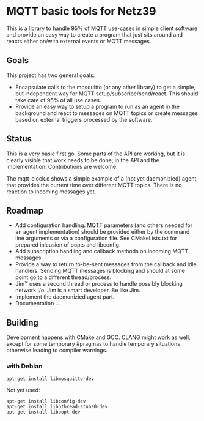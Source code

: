 # MQTT basic tools for Netz39

This is a library to handle 95% of MQTT use-cases in simple client software and provide an easy way to create a program that just sits around and reacts either on/with external events or MQTT messages.

## Goals
This project has two general goals:
* Encapsulate calls to the mosquitto (or any other library) to get a simple, but independent way for MQTT setup/subscribe/send/react. This should take care of 95% of all use cases.
* Provide an easy way to setup a program to run as an agent in the background and react to messages on MQTT topics or create messages based on external triggers processed by the software.

## Status
This is a very basic first go. Some parts of the API are working, but it is clearly visible that work needs to be done; in the API and the implementation. Contributions are welcome.

The mqtt-clock.c shows a simple example of a (not yet daemonizied) agent that provides the current time over different MQTT topics. There is no reaction to incoming messages yet.

## Roadmap
* Add configuration handling. MQTT parameters (and others needed for an agent implementation) should be provided either by the command line arguments or via a configuration file. See CMakeLists.txt for prepared inlcusion of popts and libconfig.
* Add subscription handling and callback methods on incoming MQTT messages.
* Provide a way to return to-be-sent messages from the callback and idle handlers. Sending MQTT messages is blocking and should at some point go to a different thread/process.
* Jim™ uses a second thread or process to handle possibly blocking network i/o. Jim is a smart developer. Be like Jim.
* Implement the daemonizied agent part.
* Documentation …

## Building

Development happens with CMake and GCC.
CLANG might work as well, except for some temporary #pragmas to handle temporary situations otherwise leading to compiler warnings.

### with Debian

```
apt-get install libmosquitto-dev
```

Not yet used:
```
apt-get install libconfig-dev
apt-get install libpthread-stubs0-dev
apt-get install libpopt-dev
```
